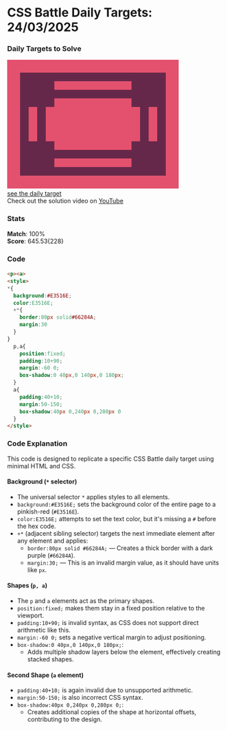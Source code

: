 # CSS Battle Daily Targets: 24/03/2025

### Daily Targets to Solve

![picture of daily target](./images/24.png)  
[see the daily target](https://cssbattle.dev/play/IScMrBlxMRQCvNXcrBx0)  
Check out the solution video on [YouTube](https://youtube.com/shorts/2jwGp32mJTc)

### Stats

**Match**: 100%  
**Score**: 645.53{228}

### Code

```html
<p><a>
<style>
*{
  background:#E3516E;
  color:E3516E;
  +*{
    border:80px solid#66284A;
    margin:30
  }
}
  p,a{
    position:fixed;
    padding:10+90;
    margin:-60 0;
    box-shadow:0 40px,0 140px,0 180px;
  }
  a{
    padding:40+10;
    margin:50-150;
    box-shadow:40px 0,240px 0,280px 0
  }
</style>
```

### Code Explanation

This code is designed to replicate a specific CSS Battle daily target using minimal HTML and CSS.

#### **Background (`*` selector)**
- The universal selector `*` applies styles to all elements.
- `background:#E3516E;` sets the background color of the entire page to a pinkish-red (`#E3516E`).
- `color:E3516E;` attempts to set the text color, but it's missing a `#` before the hex code.
- `+*` (adjacent sibling selector) targets the next immediate element after any element and applies:
  - `border:80px solid #66284A;` — Creates a thick border with a dark purple (`#66284A`).
  - `margin:30;` — This is an invalid margin value, as it should have units like `px`.

#### **Shapes (`p, a`)**
- The `p` and `a` elements act as the primary shapes.
- `position:fixed;` makes them stay in a fixed position relative to the viewport.
- `padding:10+90;` is invalid syntax, as CSS does not support direct arithmetic like this.
- `margin:-60 0;` sets a negative vertical margin to adjust positioning.
- `box-shadow:0 40px,0 140px,0 180px;`:
  - Adds multiple shadow layers below the element, effectively creating stacked shapes.

#### **Second Shape (`a` element)**
- `padding:40+10;` is again invalid due to unsupported arithmetic.
- `margin:50-150;` is also incorrect CSS syntax.
- `box-shadow:40px 0,240px 0,280px 0;`:
  - Creates additional copies of the shape at horizontal offsets, contributing to the design.
